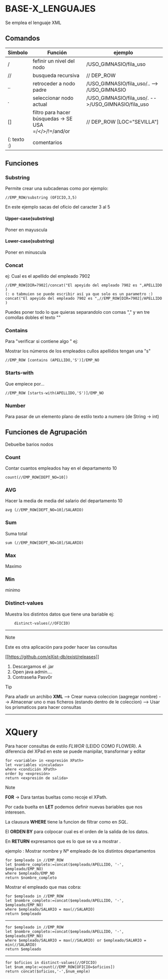 # BASE-X_LENGUAJES
Se emplea el lenguaje XML 


## Comandos

|Simbolo|Función|ejemplo|
|-------|-------|----|
| / | fefinir un nivel del nodo|/USO_GIMNASIO/fila_uso|
|// | busqueda recursiva|// DEP_ROW|
| .. | retroceder a nodo padre|/USO_GIMNASIO/fila_uso/.. --> /USO_GIMNASIO|
| . | seleccionar nodo actual|/USO_GIMNASIO/fila_uso/. -->/USO_GIMNASIO/fila_uso|
| [] | filtro para hacer búsquedas -> SE USA =/</>/!=/and/or|// DEP_ROW [LOC="SEVILLA"]|
| (: texto :) | comentarios||

## Funciones

### Substring

Permite crear una subcadenas como por ejemplo:

    //EMP_ROW/substring (OFICIO,3,5)

En este ejemplo sacas del oficio del caracter 3 al 5

#### Upper-case(substring)

Poner en mayuscula

#### Lower-case(substring)

Poner en minuscula

### Concat

ej: Cual es el apellido del empleado 7902

    //EMP_ROW[DIR=7902]/concat("El apeyido del empleado 7902 es ",APELLIDO )
    (: o tabmuien se puede escribir así ya que solo es un parametro :)
    concat("El apeyido del empleado 7902 es ",//EMP_ROW[DIR=7902]/APELLIDO )

Puedes poner todo lo que quieras separandolo con comas "," y wn tre comollas dobles el texto ""

### Contains

Para "verificar si contiene algo " ej:

Mostrar los números de los empleados cullos apellidos tengan una "s"
   
    //EMP_ROW [contains (APELLIDO,'S')]/EMP_NO

### Starts-with

Que empiece por...

    //EMP_ROW [starts-with(APELLIDO,'S')]/EMP_NO
### Number
Para pasar de un elemento plano de estilo texto a numero (de String -> int)


## Funciones de Agrupación

Debuelbe barios nodos

### Count

Contar cuantos empleados hay en el departamento 10

    count(//EMP_ROW[DEPT_NO=10])

### AVG

Hacer la media de 
media del salario del departamento 10

    avg (//EMP_ROW[DEPT_NO=10]/SALARIO)

### Sum

Suma total

    sum (//EMP_ROW[DEPT_NO=10]/SALARIO)

### Max

Maximo

### Min

minimo

### Distinct-values
Muestra los distintos datos que tiene una bariable ej:


        distinct-values(//OFICIO)



----

> [!NOTE] 
>Este es otra aplicación para poder hacer las consultas

[[https://github.com/eXist-db/exist/releases]]
1. Descargamos el .jar
2. Open java admin....
3. Contraseña Pasv0r

>[!TIP]
> Para añadir un archibo **XML** --> Crear nueva coleccion (aagregar nombre) --> Almacenar uno o mas ficheros (estando dentro de le coleccion) --> Usar los prismaticos para hacer consultas   

---

# XQuery

Para hacer consultas de estilo *FLWOR* (LEIDO COMO FLOWER). A diferencia del XPad en este se puede manipilar, transformar y editar


    for <variable> in <expresión XPath> 
    let <variables vinculadas> 
    where <condición XPath>
    order by <expresión>
    return <expresión de salida>

>[!NOTE]
>**FOR** -> Dara tantas bueltas como recoje el XPath.
>
>Por cada buelta en **LET** podemos definir nuevas bariables que nos interesen.
>
>La clausura **WHERE** tiene la funcion de filtrar como en *SQL*.
>
>El **ORDEN BY** para colpocar cual es el orden de la salida de los datos.
>
>En **RETURN** expresamos que es lo que se va a mostrar .



ejemplo :
Mostrar nombre y Nº empleado de los distintos departamentos

    for $empleado in //EMP_ROW
    let $nombre_completo:=concat($empleado/APELLIDO, '-', $empleado/EMP_NO)
    where $empleado/EMP_NO
    return $nombre_completo

Mostrar el empleado que mas cobra:

    for $empleado in //EMP_ROW
    let $nombre_completo:=concat($empleado/APELLIDO, '-', $empleado/EMP_NO)
    where $empleado/SALARIO = max(//SALARIO)
    return $empleado
----
    for $empleado in //EMP_ROW
    let $nombre_completo:=concat($empleado/APELLIDO, '-', $empleado/EMP_NO)
    where $empleado/SALARIO = max(//SALARIO) or $empleado/SALARIO = min(//SALARIO)
    return $empleado
----
    for $oficios in distinct-values(//OFICIO)
    let $num_emple:=count(//EMP_ROW[OFICIO=$oficios])
    return concat($oficios,'-',$num_emple)
